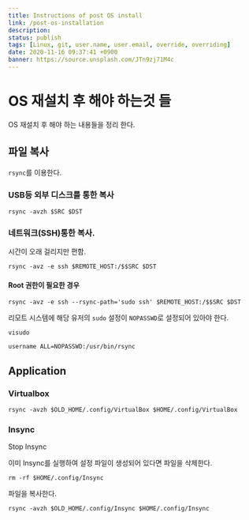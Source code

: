 ```yaml
---
title: Instructions of post OS install
link: /post-os-installation
description: 
status: publish
tags: [Linux, git, user.name, user.email, override, overriding]
date: 2020-11-16 09:37:41 +0900
banner: https://source.unsplash.com/JTn9zj71M4c
---
```


# OS 재설치 후 해야 하는것 들

OS 재설치 후 해야 하는 내용들을 정리 한다. 

## 파일 복사

`rsync`를 이용한다.

### USB등 외부 디스크를 통한 복사
```
rsync -avzh $SRC $DST
```

### 네트워크(SSH)통한 복사.

시간이 오래 걸리지만 편함.

```
rsync -avz -e ssh $REMOTE_HOST:/$$SRC $DST
```

#### Root 권한이 필요한 경우

```
rsync -avz -e ssh --rsync-path='sudo ssh' $REMOTE_HOST:/$$SRC $DST
```

리모트 시스템에 해당 유저의 `sudo` 설정이  `NOPASSWD`로 설정되어 있아야 한다.

```
visudo
```

```
username ALL=NOPASSWD:/usr/bin/rsync
```

## Application

### Virtualbox
```
rsync -avzh $OLD_HOME/.config/VirtualBox $HOME/.config/VirtualBox
```

### Insync

Stop Insync

이미 Insync를 실행하여 설정 파일이 생성되어 있다면 파일을 삭제한다.
```
rm -rf $HOME/.config/Insync
```

파일을 복사한다.

```
rsync -avzh $OLD_HOME/.config/Insync $HOME/.config/Insync
```